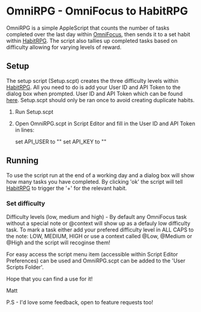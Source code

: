 # OmniRPG - OmniFocus to HabitRPG

OmniRPG is a simple AppleScript that counts the number of tasks completed over the last day within [OmniFocus](https://www.omnigroup.com/omnifocus), then sends it to a set habit within [HabitRPG](https://habitrpg.com/). The script also tallies up completed tasks based on difficulty allowing for varying levels of reward.

## Setup
The setup script (Setup.scpt) creates the three difficulty levels within [HabitRPG](https://habitrpg.com/). All you need to do is add your User ID and API Token to the dialog box when prompted. User ID and API Token which can be found [here](https://habitrpg.com/#/options/settings/api). Setup.scpt should only be ran once to avoid creating duplicate habits. 

1. Run Setup.scpt
2. Open OmniRPG.scpt in Script Editor and fill in the User ID and API Token in lines:

	set API_USER to ""
	set API_KEY to ""

## Running
To use the script run at the end of a working day and a dialog box will show how many tasks you have completed. By clicking 'ok' the script will tell [HabitRPG](https://habitrpg.com/) to trigger the '+' for the relevant habit.

### Set difficulty
Difficulty levels (low, medium and high) - By default any OmniFocus task without a special note or @context will show up as a defauly low difficulty task. To mark a task either add your prefered difficulty level in ALL CAPS to the note: LOW, MEDIUM, HIGH or use a context called @Low, @Medium or @High and the script will recoginse them! 

For easy access the script menu item (accessible within Script Editor Preferences) can be used and OmniRPG.scpt can be added to the 'User Scripts Folder'.

Hope that you can find a use for it!

Matt

P.S - I'd love some feedback, open to feature requests too!
